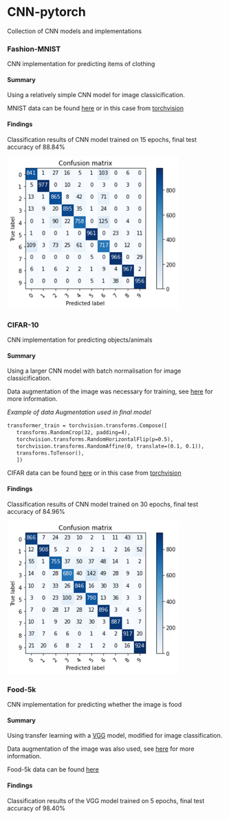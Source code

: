 # CNN-pytorch
 Collection of CNN models and implementations

### Fashion-MNIST
CNN implementation for predicting items of clothing
#### Summary
 Using a relatively simple CNN model for image classicification. </br>
 
 MNIST data can be found [here](http://yann.lecun.com/exdb/mnist/) or in this case from [torchvision](https://pytorch.org/docs/stable/torchvision/index.html)
 #### Findings
 Classification results of CNN model trained on 15 epochs, final test accuracy of 88.84% <br>
 
<img src ="Fashion-MNIST/plots/confusion_matrix_f_MNIST.png" width = 400>


### CIFAR-10
CNN implementation for predicting objects/animals
#### Summary
 Using a larger CNN model with batch normalisation for image classicification.
 
 Data augmentation of the image was necessary for training, see [here](https://pytorch.org/docs/stable/torchvision/transforms.html) for more information. <br>
 
_Example of data Augmentation used in final model_
 ```
transformer_train = torchvision.transforms.Compose([
    transforms.RandomCrop(32, padding=4),
    torchvision.transforms.RandomHorizontalFlip(p=0.5),
    torchvision.transforms.RandomAffine(0, translate=(0.1, 0.1)),
    transforms.ToTensor(),                                            
    ])
```
 
 CIFAR data can be found [here](https://www.cs.toronto.edu/~kriz/cifar.html) or in this case from [torchvision](https://pytorch.org/docs/stable/torchvision/index.html)
 #### Findings
 Classification results of CNN model trained on 30 epochs, final test accuracy of 84.96% <br>
 
<img src ="CIFAR-10/plots/confusion_matrix_CIFAR10.png" width = 400>


### Food-5k
CNN implementation for predicting whether the image is food
#### Summary
 Using transfer learning with a [VGG](https://arxiv.org/abs/1409.1556) model, modified for image classification.
 
 Data augmentation of the image was also used, see [here](https://pytorch.org/docs/stable/torchvision/transforms.html) for more information. <br>
 
 Food-5k data can be found [here](https://mmspg.epfl.ch/downloads/food-image-datasets/)
#### Findings
Classification results of the VGG model trained on 5 epochs, final test accuracy of 98.40% <br>
 
